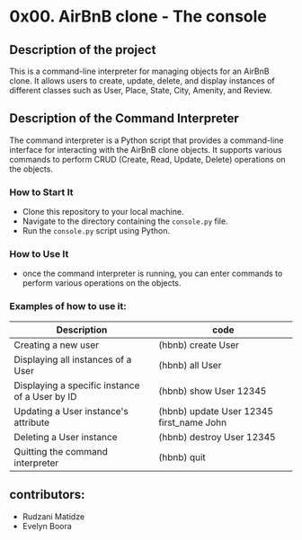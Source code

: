 # 0x00. AirBnB clone - The console
## Description of the project
This is a command-line interpreter for managing objects for an AirBnB clone. It allows users to create, update, delete, and display instances of different classes such as User, Place, State, City, Amenity, and Review.

## Description of the Command Interpreter
The command interpreter is a Python script that provides a command-line interface for interacting with the AirBnB clone objects. It supports various commands to perform CRUD (Create, Read, Update, Delete) operations on the objects.

### How to Start It
- Clone this repository to your local machine.
- Navigate to the directory containing the `console.py` file.
- Run the `console.py` script using Python.

### How to Use It
- once the command interpreter is running, you can enter commands to perform various operations on the objects.

### Examples of how to use it:

| Description | code |
| ----------- | ---- |
| Creating a new user | (hbnb) create User |
| Displaying all instances of a User | (hbnb) all User |
| Displaying a specific instance of a User by ID | (hbnb) show User 12345 |
| Updating a User instance's attribute | (hbnb) update User 12345 first_name John |
| Deleting a User instance | (hbnb) destroy User 12345 |
| Quitting the command interpreter | (hbnb) quit |

## contributors:
- Rudzani Matidze
- Evelyn Boora
